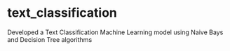 # text_classification
Developed a Text Classification Machine Learning model using Naive Bays and Decision Tree algorithms

